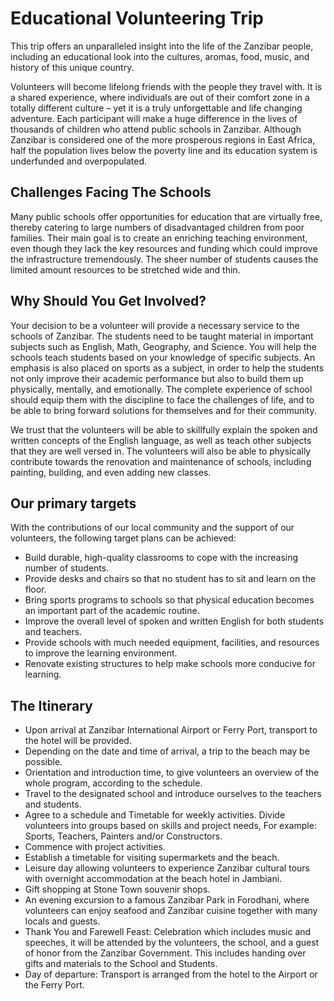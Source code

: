 # Educational Volunteering Trip

This trip offers an unparalleled insight into the life of the Zanzibar people, including an educational look into the cultures, aromas, food, music, and history of this unique country.

Volunteers will become lifelong friends with the people they travel with. It is a shared experience, where individuals are out of their comfort zone in a totally different culture – yet it is a truly unforgettable and life changing adventure. Each participant will make a huge difference in the lives of thousands of children who attend public schools in Zanzibar. Although Zanzibar is considered one of the more prosperous regions in East Africa, half the population lives below the poverty line and its education system is underfunded and overpopulated.

## Challenges Facing The Schools

Many public schools offer opportunities for education that are virtually free, thereby catering to large numbers of disadvantaged children from poor families. Their main goal is to create an enriching teaching environment, even though they lack the key resources and funding which could improve the infrastructure tremendously. The sheer number of students causes the limited amount resources to be stretched wide and thin.

## Why Should You Get Involved?

Your decision to be a volunteer will provide a necessary service to the schools of Zanzibar. The students need to be taught material in important subjects such as English, Math, Geography, and Science. You will help the schools teach students based on your knowledge of specific subjects. An emphasis is also placed on sports as a subject, in order to help the students not only improve their academic performance but also to build them up physically, mentally, and emotionally. The complete experience of school should equip them with the discipline to face the challenges of life, and to be able to bring forward solutions for themselves and for their community.

We trust that the volunteers will be able to skillfully explain the spoken and written concepts of the English language, as well as teach other subjects that they are well versed in. The volunteers will also be able to physically contribute towards the renovation and maintenance of schools, including painting, building, and even adding new classes.

## Our primary targets

With the contributions of our local community and the support of our volunteers, the following target plans can be achieved:

*  Build durable, high-quality classrooms to cope with the increasing number of students.
*  Provide desks and chairs so that no student has to sit and learn on the floor.
*  Bring sports programs to schools so that physical education becomes an important part of the academic routine.
*  Improve the overall level of spoken and written English for both students and teachers.
*  Provide schools with much needed equipment, facilities, and resources to improve the learning environment.
*  Renovate existing structures to help make schools more conducive for learning.

## The Itinerary

*  Upon arrival at Zanzibar International Airport or Ferry Port, transport to the hotel will be provided.
*  Depending on the date and time of arrival, a trip to the beach may be possible.
*  Orientation and introduction time, to give volunteers an overview of the whole program, according to the schedule.
*  Travel to the designated school and introduce ourselves to the teachers and students.
*  Agree to a schedule and Timetable for weekly activities. Divide volunteers into  groups based on skills and project needs, For example: Sports, Teachers, Painters and/or Constructors.
*  Commence with project activities.
*  Establish a timetable for visiting supermarkets and the beach.
*  Leisure day allowing volunteers to experience Zanzibar cultural tours with overnight accommodation at the beach hotel in Jambiani.
*  Gift shopping at Stone Town souvenir shops.
*  An evening excursion to a famous Zanzibar Park in Forodhani, where volunteers can enjoy seafood and Zanzibar cuisine together with many locals and guests.
*  Thank You and Farewell Feast: Celebration which includes music and speeches, it will be attended by the volunteers, the school, and a guest of honor from the Zanzibar Government. This includes handing over gifts and materials to the School and Students.
*  Day of departure: Transport is arranged from the hotel to the Airport or the Ferry Port.
